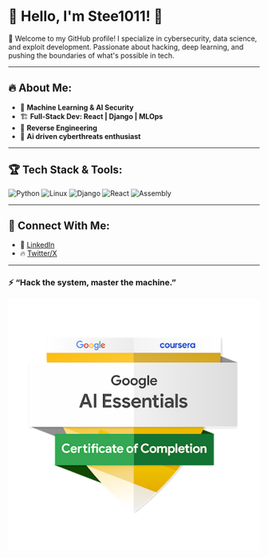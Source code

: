# 👋 Hello, I'm Stee1011! 🚀

🌌 Welcome to my GitHub profile! I specialize in cybersecurity, data science, and exploit development. Passionate about hacking, deep learning, and pushing the boundaries of what's possible in tech.

---

## 🔥 About Me:

- 🤖 **Machine Learning & AI Security**
- 🏗 **Full-Stack Dev: React | Django | MLOps**
- 🔬 **Reverse Engineering**
- 🎸 **Ai driven cyberthreats enthusiast**

---

## 🏆 Tech Stack & Tools:
![Python](https://img.shields.io/badge/-Python-3776AB?logo=python&logoColor=white&style=flat)
![Linux](https://img.shields.io/badge/-Linux-FCC624?logo=linux&logoColor=black&style=flat)
![Django](https://img.shields.io/badge/-Django-092E20?logo=django&logoColor=white&style=flat)
![React](https://img.shields.io/badge/-React-61DAFB?logo=react&logoColor=black&style=flat)
![Assembly](https://img.shields.io/badge/-Assembly-525252?logo=assemblyscript&logoColor=white&style=flat)

---

## 🔗 Connect With Me:
- 🚀 [LinkedIn](https://www.linkedin.com/in/stephen-njoroge-83b56b277)
- 🔥 [Twitter/X](https://twitter.com/stee1011)


---

### ⚡ “Hack the system, master the machine.” 

![cyber](google-ai-essentials.png)

